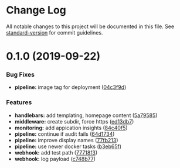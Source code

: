 # Change Log

All notable changes to this project will be documented in this file. See [standard-version](https://github.com/conventional-changelog/standard-version) for commit guidelines.

<a name="0.1.0"></a>
# 0.1.0 (2019-09-22)


### Bug Fixes

* **pipeline:** image tag for deployment ([04c3f9d](https://github.com/julie-ng/azure-nodejs-dummy/commit/04c3f9d))


### Features

* **handlebars:** add templating, homepage content ([5a79585](https://github.com/julie-ng/azure-nodejs-dummy/commit/5a79585))
* **middleware:** create subdir, force https ([ed13db7](https://github.com/julie-ng/azure-nodejs-dummy/commit/ed13db7))
* **monitoring:** add appication insights ([84c40f5](https://github.com/julie-ng/azure-nodejs-dummy/commit/84c40f5))
* **pipeline:** continue if audit fails ([64d1734](https://github.com/julie-ng/azure-nodejs-dummy/commit/64d1734))
* **pipeline:** improve display names ([77fb213](https://github.com/julie-ng/azure-nodejs-dummy/commit/77fb213))
* **pipeline:** use newer docker tasks ([b3eb65f](https://github.com/julie-ng/azure-nodejs-dummy/commit/b3eb65f))
* **webhook:** add test path ([77718f3](https://github.com/julie-ng/azure-nodejs-dummy/commit/77718f3))
* **webhook:** log payload ([c748b77](https://github.com/julie-ng/azure-nodejs-dummy/commit/c748b77))
